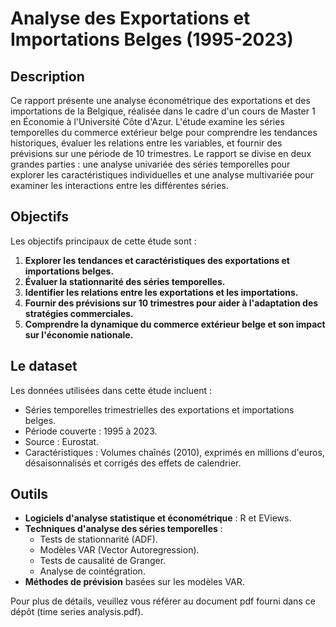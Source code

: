 # Analyse des Exportations et Importations Belges (1995-2023)

## Description

Ce rapport présente une analyse économétrique des exportations et des importations de la Belgique, réalisée dans le cadre d'un cours de Master 1 en Économie à l'Université Côte d'Azur. L'étude examine les séries temporelles du commerce extérieur belge pour comprendre les tendances historiques, évaluer les relations entre les variables, et fournir des prévisions sur une période de 10 trimestres. Le rapport se divise en deux grandes parties : une analyse univariée des séries temporelles pour explorer les caractéristiques individuelles et une analyse multivariée pour examiner les interactions entre les différentes séries.

## Objectifs

Les objectifs principaux de cette étude sont :

1. **Explorer les tendances et caractéristiques des exportations et importations belges.**
2. **Évaluer la stationnarité des séries temporelles.**
3. **Identifier les relations entre les exportations et les importations.**
4. **Fournir des prévisions sur 10 trimestres pour aider à l'adaptation des stratégies commerciales.**
5. **Comprendre la dynamique du commerce extérieur belge et son impact sur l'économie nationale.**

## Le dataset

Les données utilisées dans cette étude incluent :

- Séries temporelles trimestrielles des exportations et importations belges.
- Période couverte : 1995 à 2023.
- Source : Eurostat.
- Caractéristiques : Volumes chaînés (2010), exprimés en millions d'euros, désaisonnalisés et corrigés des effets de calendrier.

## Outils

- **Logiciels d'analyse statistique et économétrique** : R et EViews.
- **Techniques d'analyse des séries temporelles** :
  - Tests de stationnarité (ADF).
  - Modèles VAR (Vector Autoregression).
  - Tests de causalité de Granger.
  - Analyse de cointégration.
- **Méthodes de prévision** basées sur les modèles VAR.


Pour plus de détails, veuillez vous référer au document pdf fourni dans ce dépôt (time series analysis.pdf).
